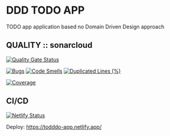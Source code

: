 # DDD TODO APP

TODO app application based no Domain Driven Design approach

## QUALITY :: sonarcloud

[![Quality Gate Status](https://sonarcloud.io/api/project_badges/measure?project=tictools_todo-ddd&metric=alert_status)](https://sonarcloud.io/summary/new_code?id=tictools_todo-ddd)

[![Bugs](https://sonarcloud.io/api/project_badges/measure?project=tictools_todo-ddd&metric=bugs)](https://sonarcloud.io/summary/new_code?id=tictools_todo-ddd)
[![Code Smells](https://sonarcloud.io/api/project_badges/measure?project=tictools_todo-ddd&metric=code_smells)](https://sonarcloud.io/summary/new_code?id=tictools_todo-ddd)
[![Duplicated Lines (%)](https://sonarcloud.io/api/project_badges/measure?project=tictools_todo-ddd&metric=duplicated_lines_density)](https://sonarcloud.io/summary/new_code?id=tictools_todo-ddd)

[![Coverage](https://sonarcloud.io/api/project_badges/measure?project=tictools_todo-ddd&metric=coverage)](https://sonarcloud.io/summary/new_code?id=tictools_todo-ddd)

## CI/CD

[![Netlify Status](https://api.netlify.com/api/v1/badges/391c11d6-347d-4fe3-8c9a-d556696b68bb/deploy-status)](https://app.netlify.com/sites/todddo-app/deploys)

Deploy: https://todddo-app.netlify.app/
